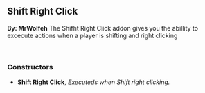 ## Shift Right Click
**By: MrWolfeh**
The Shifht Right Click addon gives you the abillity to excecute actions when a player is shifting and right clicking

<br>

### Constructors
* **Shift Right Click**, *Executeds when Shift right clicking.*
